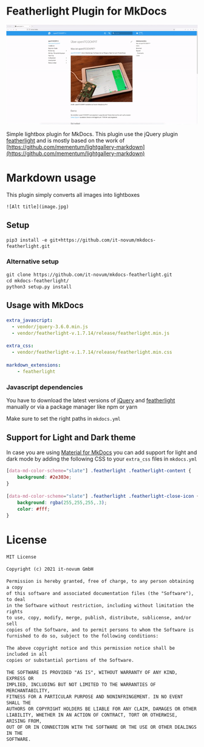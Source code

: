 # Featherlight Plugin for MkDocs

![Lightbox preview](/example.gif)

Simple lightbox plugin for MkDocs. This plugin use the jQuery plugin [featherlight](https://github.com/noelboss/featherlight/) and is mostly based on the work of [https://github.com/mementum/lightgallery-markdown](https://github.com/mementum/lightgallery-markdown)



# Markdown usage

This plugin simply converts all images into lightboxes

```
![Alt title](image.jpg)
```

## Setup
```
pip3 install -e git+https://github.com/it-novum/mkdocs-featherlight.git
```

### Alternative setup
```
git clone https://github.com/it-novum/mkdocs-featherlight.git
cd mkdocs-featherlight/
python3 setup.py install
```


## Usage with MkDocs

```yml
extra_javascript:
  - vendor/jquery-3.6.0.min.js
  - vendor/featherlight-v.1.7.14/release/featherlight.min.js

extra_css:
  - vendor/featherlight-v.1.7.14/release/featherlight.min.css

markdown_extensions:
    - featherlight
```

### Javascript dependencies

You have to download the latest versions of [jQuery](https://jquery.com/download/) and [featherlight](https://github.com/noelboss/featherlight/) manually or via a package manager like npm or yarn

Make sure to set the right paths in `mkdocs.yml`

## Support for Light and Dark theme

In case you are using [Material for MkDocs](https://squidfunk.github.io/mkdocs-material/)
you can add support for light and dark mode by adding the following CSS to your `extra_css` files in `mkdocs.yml`

```css
[data-md-color-scheme="slate"] .featherlight .featherlight-content {
    background: #2e303e;
}

[data-md-color-scheme="slate"] .featherlight .featherlight-close-icon {
    background: rgba(255,255,255,.3);
    color: #fff;
}
```

# License
```
MIT License

Copyright (c) 2021 it-novum GmbH

Permission is hereby granted, free of charge, to any person obtaining a copy
of this software and associated documentation files (the "Software"), to deal
in the Software without restriction, including without limitation the rights
to use, copy, modify, merge, publish, distribute, sublicense, and/or sell
copies of the Software, and to permit persons to whom the Software is
furnished to do so, subject to the following conditions:

The above copyright notice and this permission notice shall be included in all
copies or substantial portions of the Software.

THE SOFTWARE IS PROVIDED "AS IS", WITHOUT WARRANTY OF ANY KIND, EXPRESS OR
IMPLIED, INCLUDING BUT NOT LIMITED TO THE WARRANTIES OF MERCHANTABILITY,
FITNESS FOR A PARTICULAR PURPOSE AND NONINFRINGEMENT. IN NO EVENT SHALL THE
AUTHORS OR COPYRIGHT HOLDERS BE LIABLE FOR ANY CLAIM, DAMAGES OR OTHER
LIABILITY, WHETHER IN AN ACTION OF CONTRACT, TORT OR OTHERWISE, ARISING FROM,
OUT OF OR IN CONNECTION WITH THE SOFTWARE OR THE USE OR OTHER DEALINGS IN THE
SOFTWARE.
```
